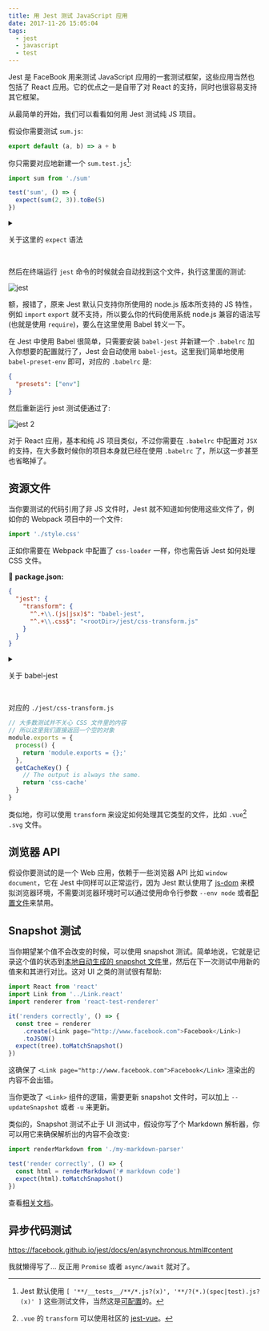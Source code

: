 ```yaml
---
title: 用 Jest 测试 JavaScript 应用
date: 2017-11-26 15:05:04
tags:
  - jest
  - javascript
  - test
---
```

Jest 是 FaceBook 用来测试 JavaScript 应用的一套测试框架，这些应用当然也包括了 React 应用。它的优点之一是自带了对 React 的支持，同时也很容易支持其它框架。

从最简单的开始，我们可以看看如何用 Jest 测试纯 JS 项目。

假设你需要测试 `sum.js`:

```js
export default (a, b) => a + b
```

你只需要对应地新建一个 `sum.test.js`[^1]:

```js
import sum from './sum'

test('sum', () => {
  expect(sum(2, 3)).toBe(5)
})
```

<details style="margin-bottom: 30px">

<summary>

关于这里的 `expect` 语法

</summary>

这里的 `expect` `toBe` 是 Jest 默认使用的断言语法，也就是用来比较 `值` 的 API，详见[相关文档](https://facebook.github.io/jest/docs/en/using-matchers.html#content)。

</details>

然后在终端运行 `jest` 命令的时候就会自动找到这个文件，执行这里面的测试:

![jest](https://i.loli.net/2017/11/26/5a1a6a9148ca3.png)

额，报错了，原来 Jest 默认只支持你所使用的 node.js 版本所支持的 JS 特性，例如 `import` `export` 就不支持，所以要么你的代码使用系统 node.js 兼容的语法写 (也就是使用 `require`)，要么在这里使用 Babel 转义一下。

在 Jest 中使用 Babel 很简单，只需要安装 `babel-jest` 并新建一个 `.babelrc` 加入你想要的配置就行了，Jest 会自动使用 `babel-jest`。这里我们简单地使用 `babel-preset-env` 即可，对应的 `.babelrc` 是:

```json
{
  "presets": ["env"]
}
```

然后重新运行 jest 测试便通过了:

![jest 2](https://i.loli.net/2017/11/26/5a1a6c085ba32.png)

对于 React 应用，基本和纯 JS 项目类似，不过你需要在 `.babelrc` 中配置对 `JSX` 的支持，在大多数时候你的项目本身就已经在使用 `.babelrc` 了，所以这一步甚至也省略掉了。

## 资源文件

当你要测试的代码引用了非 JS 文件时，Jest 就不知道如何使用这些文件了，例如你的 Webpack 项目中的一个文件:

```js
import './style.css'
```

正如你需要在 Webpack 中配置了 `css-loader` 一样，你也需告诉 Jest 如何处理 CSS 文件。

📝 **package.json:**

```json
{
  "jest": {
    "transform": {
      "^.+\\.(js|jsx)$": "babel-jest",
      "^.+\\.css$": "<rootDir>/jest/css-transform.js"
    }
  }
}
```

<details style="margin-bottom: 30px">

<summary>

关于 babel-jest

</summary>

当你手动在 `package.json` 里设置了 `jest.transform` 时 `babel-jest` 不再会被自动使用了，我们需要在这里手动配置。

</details>

对应的 `./jest/css-transform.js`

```js
// 大多数测试并不关心 CSS 文件里的内容
// 所以这里我们直接返回一个空的对象
module.exports = {
  process() {
    return 'module.exports = {};'
  },
  getCacheKey() {
    // The output is always the same.
    return 'css-cache'
  }
}
```

类似地，你可以使用 `transform` 来设定如何处理其它类型的文件，比如 `.vue`[^2] `.svg` 文件。


[^1]: Jest 默认使用 `[ '**/__tests__/**/*.js?(x)', '**/?(*.)(spec|test).js?(x)' ]` 这些测试文件，当然这是[可配置](https://facebook.github.io/jest/docs/en/configuration.html#testmatch-array-string)的。
[^2]: `.vue` 的 `transform` 可以使用社区的 [jest-vue](https://github.com/eddyerburgh/vue-jest)。

## 浏览器 API

假设你要测试的是一个 Web 应用，依赖于一些浏览器 API 比如 `window` `document`，它在 Jest 中同样可以正常运行，因为 Jest 默认使用了 [js-dom](https://github.com/tmpvar/jsdom) 来模拟浏览器环境，不需要浏览器环境时可以通过使用命令行参数 `--env node` 或者[配置文件](http://facebook.github.io/jest/docs/en/configuration.html#testenvironment-string)来禁用。

## Snapshot 测试

当你期望某个值不会改变的时候，可以使用 snapshot 测试。简单地说，它就是记录这个值的状态到[本地自动生成的 snapshot 文件](https://github.com/facebook/jest/blob/master/examples/snapshot/__tests__/__snapshots__/link.react.test.js.snap)里，然后在下一次测试中用新的值来和其进行对比。这对 UI 之类的测试很有帮助:

```js
import React from 'react'
import Link from '../Link.react'
import renderer from 'react-test-renderer'

it('renders correctly', () => {
  const tree = renderer
    .create(<Link page="http://www.facebook.com">Facebook</Link>)
    .toJSON()
  expect(tree).toMatchSnapshot()
})
```

这确保了 `<Link page="http://www.facebook.com">Facebook</Link>` 渲染出的内容不会出错。

当你更改了 `<Link>` 组件的逻辑，需要更新 snapshot 文件时，可以加上 `--updateSnapshot` 或者 `-u` 来更新。

类似的，Snapshot 测试不止于 UI 测试中，假设你写了个 Markdown 解析器，你可以用它来确保解析出的内容不会改变:

```js
import renderMarkdown from './my-markdown-parser'

test('render correctly', () => {
  const html = renderMarkdown('# markdown code')
  expect(html).toMatchSnapshot()
})
```

查看[相关文档](https://facebook.github.io/jest/docs/en/snapshot-testing.html#content)。

## 异步代码测试

https://facebook.github.io/jest/docs/en/asynchronous.html#content

我就懒得写了... 反正用 `Promise` 或者 `async/await` 就对了。
